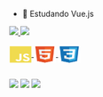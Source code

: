 

- 🌱 Estudando Vue.js

<div align="left">
  <a href="https://github.com/Raphaaelf">
  <img height="190em" src="https://github-readme-stats.vercel.app/api?username=Raphaaelf&show_icons=true&theme=dark&include_all_commits=true&count_private=true"/>
  <img height="195em" src="https://github-readme-stats.vercel.app/api/top-langs/?username=Raphaaelf&layout=compact&langs_count=7&theme=dark"/>
</div>
<div style="display: inline_block"><br>
  <img align="center" alt="Rapha-Js" height="30" width="40" src="https://raw.githubusercontent.com/devicons/devicon/master/icons/javascript/javascript-plain.svg">
  <img align="center" alt="Rapha-HTML" height="30" width="40" src="https://raw.githubusercontent.com/devicons/devicon/master/icons/html5/html5-original.svg">
  <img align="center" alt="Rapha-CSS" height="30" width="40" src="https://raw.githubusercontent.com/devicons/devicon/master/icons/css3/css3-original.svg">
</div>    
  
##
  
<div>
  <a href="https://www.instagram.com/raphaael17" target="_blank"><img src="https://img.shields.io/badge/-Instagram-%23E4405F?style=for-the-badge&logo=instagram&logoColor=white" target="_blank"></a>
  <a href = "mailto:ferreiraraphaael21@gmail.com"><img src="https://img.shields.io/badge/-Gmail-%23333?style=for-the-badge&logo=gmail&logoColor=white" target="_blank"></a>
  <a href="https://www.linkedin.com/in/raphael-ferreira-070955109/" target="_blank"><img src="https://img.shields.io/badge/-LinkedIn-%230077B5?style=for-the-badge&logo=linkedin&logoColor=white" target="_blank"></a> 
 
</div>
